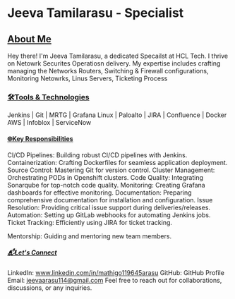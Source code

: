 # Jeeva Tamilarasu - Specialist 

## <u>About Me</u>
Hey there! I'm Jeeva Tamilarasu, a dedicated Specailst at HCL Tech. I thrive on Netowrk Securites Operatiosn delivery. My expertise includes crafting  managing the Networks Routers, Switching & Firewall configurations, Monitoring Netowrks, Linus Servers, Ticketing Process

### <u>🛠️Tools & Technologies</u>
Jenkins | Git | MRTG | Grafana
Linux | Paloalto | JIRA | Confluence | Docker
AWS | Infoblox | ServiceNow

#### <u>🌐Key Responsibilities</u>
CI/CD Pipelines: Building robust CI/CD pipelines with Jenkins.
Containerization: Crafting Dockerfiles for seamless application deployment.
Source Control: Mastering Git for version control.
Cluster Management: Orchestrating PODs in Openshift clusters.
Code Quality: Integrating Sonarqube for top-notch code quality.
Monitoring: Creating Grafana dashboards for effective monitoring.
Documentation: Preparing comprehensive documentation for installation and configuration.
Issue Resolution: Providing critical issue support during deliveries/releases.
Automation: Setting up GitLab webhooks for automating Jenkins jobs.
Ticket Tracking: Efficiently using JIRA for ticket tracking.

Mentorship: Guiding and mentoring new team members.

##### <u>📬Let's Connect</u>
LinkedIn: www.linkedin.com/in/mathigo119645arasu
GitHub: GitHub Profile
Email: jeevaarasu114@gmail.com
Feel free to reach out for collaborations, discussions, or any inquiries.
